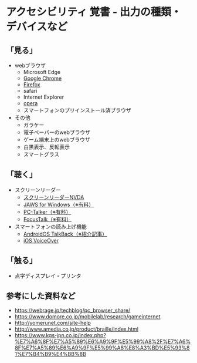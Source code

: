# アクセシビリティ 覚書 - 出力の種類・デバイスなど

## 「見る」

* webブラウザ
  * Microsoft Edge
  * [Google Chrome](https://www.google.com/intl/ja/chrome/)
  * [Firefox](https://www.mozilla.org/ja/firefox/new/)
  * safari
  * Internet Explorer
  * [opera](https://www.opera.com/ja)
  * スマートフォンのプリインストール済ブラウザ
* その他
  * ガラケー
  * 電子ペーパーのwebブラウザ
  * ゲーム端末上のwebブラウザ
  * 白黒表示、反転表示
  * スマートグラス

## 「聴く」

* スクリーンリーダー
  * [スクリーンリーダーNVDA](https://www.nvda.jp/)
  * [JAWS for Windows（※有料）](http://www.extra.co.jp/jaws/index.html)
  * [PC-Talker（※有料）](http://www.aok-net.com/screenreader/)
  * [FocusTalk（※有料）](https://www.skyfish.co.jp/service/focustalk.html)
* スマートフォンの読み上げ機能
  * [AndroidOS TalkBack（※紹介記事）](https://website-usability.info/2014/04/entry_140405.html)
  * [iOS VoiceOver](https://www.apple.com/jp/accessibility/iphone/vision/)

## 「触る」

* 点字ディスプレイ・プリンタ


## 参考にした資料など

* https://webrage.jp/techblog/pc_browser_share/
* https://www.domore.co.jp/mobilelab/research/gameinternet
* http://yomerunet.com/site-help
* http://www.amedia.co.jp/product/braille/index.html
* https://www.kgs-jpn.co.jp/index.php?%E7%A6%8F%E7%A5%89%E6%A9%9F%E5%99%A8%2F%E7%A6%8F%E7%A5%89%E6%A9%9F%E5%99%A8%E8%A3%BD%E5%93%81%E7%B4%B9%E4%BB%8B

